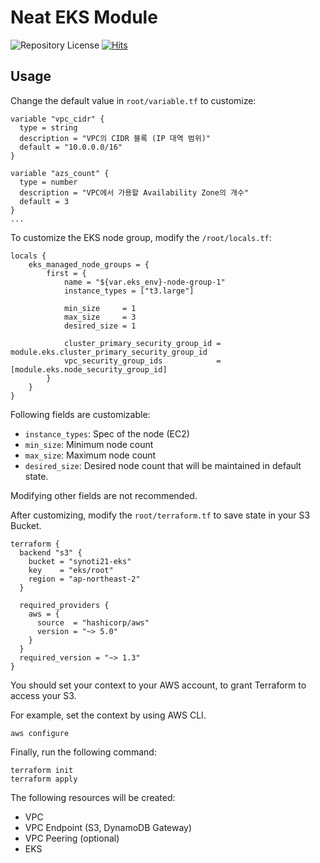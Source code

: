 # Neat EKS Module
![Repository License](https://img.shields.io/github/license/synoti21/neat-eks-module)
[![Hits](https://hits.seeyoufarm.com/api/count/incr/badge.svg?url=https%3A%2F%2Fgithub.com%2Fsynoti21%2Fneat-eks-module&count_bg=%238D3DC8&title_bg=%23555555&icon=&icon_color=%23E7E7E7&title=hits&edge_flat=false)](https://hits.seeyoufarm.com)

## Usage
Change the default value in `root/variable.tf` to customize:
```
variable "vpc_cidr" {
  type = string
  description = "VPC의 CIDR 블록 (IP 대역 범위)"
  default = "10.0.0.0/16"
}

variable "azs_count" {
  type = number
  description = "VPC에서 가용할 Availability Zone의 개수"
  default = 3
}
...
```

To customize the EKS node group, modify the `/root/locals.tf`:
```
locals {
    eks_managed_node_groups = {
        first = {
            name = "${var.eks_env}-node-group-1"
            instance_types = ["t3.large"]

            min_size     = 1
            max_size     = 3
            desired_size = 1

            cluster_primary_security_group_id = module.eks.cluster_primary_security_group_id
            vpc_security_group_ids            = [module.eks.node_security_group_id]
        }
    }
}
```
Following fields are customizable:
- `instance_types`: Spec of the node (EC2)
- `min_size`: Minimum node count
- `max_size`: Maximum node count
- `desired_size`: Desired node count that will be maintained in default state.

Modifying other fields are not recommended.

After customizing, modify the `root/terraform.tf` to save state in your S3 Bucket.
```
terraform {
  backend "s3" {
    bucket = "synoti21-eks"
    key    = "eks/root"
    region = "ap-northeast-2"
  }

  required_providers {
    aws = {
      source  = "hashicorp/aws"
      version = "~> 5.0"
    }
  }
  required_version = "~> 1.3"
}
```
You should set your context to your AWS account, to grant Terraform to access your S3.

For example, set the context by using AWS CLI.
```
aws configure
```

Finally, run the following command:
```
terraform init
terraform apply
```

The following resources will be created:
- VPC
- VPC Endpoint (S3, DynamoDB Gateway)
- VPC Peering (optional)
- EKS

